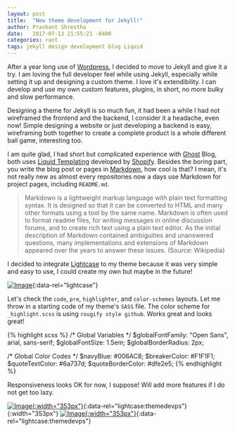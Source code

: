 ```yaml
---
layout: post
title:  "New theme development for Jekyll!"
author: Prashant Shrestha
date:   2017-07-13 21:55:21 -0400
categories: rant
tags: jekyll design development blog Liquid
---
```

After a year long use of [Wordpress](https://wordpress.org/), I decided to move to Jekyll and give it a try. I am loving the full developer feel while using Jekyll, especially while setting it up and designing a custom theme. I love it's extendibility. I can develop and use my own custom features, plugins, in short, no more bulky and slow performance.

Designing a theme for Jekyll is so much fun, it had been a while I had not wireframed the frontend and the backend, I consider it a headache, even now! Simple designing a website or just developing a backend is easy, wireframing both together to create a complete product is a whole different ball game, interesting too.

I am quite glad, I had short but complicated experience with [Ghost](https://ghost.org/) Blog, both uses [Liquid Templating](https://shopify.github.io/liquid/) developed by [Shopify](https://www.shopify.com/). Besides the boring part, you write the blog post or pages in [Markdown](https://en.wikipedia.org/wiki/Markdown), how cool is that? I mean, it's not really new as almost every repositories now a days use Markdown for project pages, including `README.md`.

> Markdown is a lightweight markup language with plain text formatting syntax. It is designed so that it can be converted to HTML and many other formats using a tool by the same name. Markdown is often used to format readme files, for writing messages in online discussion forums, and to create rich text using a plain text editor. As the initial description of Markdown contained ambiguities and unanswered questions, many implementations and extensions of Markdown appeared over the years to answer these issues. (Source: Wikipedia)

I decided to integrate [Lightcase](http://cornel.bopp-art.com/lightcase/) to my theme because it was very simple and easy to use, I could create my own but maybe in the future!

[![Image](https://i.imgur.com/lv193nK.png)](https://i.imgur.com/lv193nK.png "Markdown Blog Post Example"){:data-rel="lightcase"}

Let's check the `code`, `pre`, `highlighter`, and `color-schemes` layouts. Let me throw in a starting code of my theme's `SASS` file. The color scheme for `_highlight.scss` is using `rougify style github`. Works great and looks great!

{% highlight scss %}
/* Global Variables */
$globalFontFamily: "Open Sans", arial, sans-serif;
$globalFontSize: 1.5em;
$globalBorderRadius: 2px;

/* Global Color Codes */
$navyBlue: #006AC8;
$breakerColor: #F1F1F1;
$quoteTextColor: #6a737d;
$quoteBorderColor: #dfe2e5;
{% endhighlight %}

Responsiveness looks OK for now, I suppose! Will add more features if I do not get too lazy.

[![Image](https://i.imgur.com/XBbKf6W.png){:width="353px"}](https://i.imgur.com/XBbKf6W.png "Responsive Theme Developed for Jekyll"){:data-rel="lightcase:themedevps"}{:width="353px"}
[![Image](https://i.imgur.com/rjv6Fvb.png){:width="353px"}](https://i.imgur.com/rjv6Fvb.png "Smartphone & Tablet screen demo"){:data-rel="lightcase:themedevps"}
